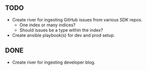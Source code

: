 ## TODO
* Create river for ingesting GitHub issues from various SDK repos.
  - One index or many indices?
  - Should issues be a type within the index?
* Create ansible playbook(s) for dev and prod setup. 

## DONE
* Create river for ingesting developer blog.
